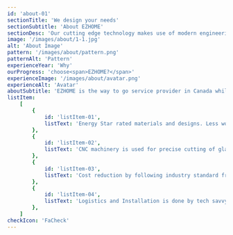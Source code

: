 ```yaml
---
id: 'about-01'
sectionTitle: 'We design your needs'
sectionSubtitle: 'About EZHOME'
sectionDesc: 'Our cutting edge technology makes use of modern engineering practices that can give life to your desired door or window designs you can dream of.'
image: '/images/about/1-1.jpg'
alt: 'About Image'
pattern: '/images/about/pattern.png'
patternAlt: 'Pattern'
experienceYear: 'Why'
ourProgress: 'choose<span>EZHOME?</span>'
experienceImage: '/images/about/avatar.png'
experienceAlt: 'Avatar'
aboutSubtitle: 'EZHOME is the way to go service provider in Canada while installing Doors, Glasses and Windows.'
listItem:
    [
        {
            id: 'listItem-01',
            listText: 'Energy Star rated materials and designs. Less worries about power saving and pollution.',
        },
        {
            id: 'listItem-02',
            listText: 'CNC machinery is used for precise cutting of glasses and other materials. Custom shaping is easily achievable.',
        },
        {
            id: 'listItem-03',
            listText: 'Cost reduction by following industry standard frameworks while production. Engineered for durability.',
        },
        {
            id: 'listItem-04',
            listText: 'Logistics and Installation is done by tech savvy workers. We handle everything with care and ease.',
        },
    ]
checkIcon: 'FaCheck'
---
```


